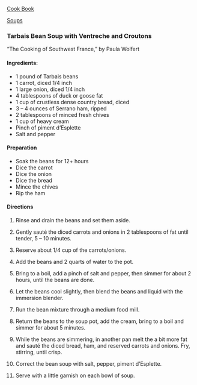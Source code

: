 [Cook Book](https://github.com/vmsmith/CookBook/blob/master/README.md)

[Soups](https://github.com/vmsmith/CookBook/blob/master/soups.md)

### Tarbais Bean Soup with Ventreche and Croutons   
“The Cooking of Southwest France,” by Paula Wolfert

#### Ingredients:

* 1 pound of Tarbais beans  
* 1 carrot, diced 1/4 inch  
* 1 large onion, diced 1/4 inch  
* 4 tablespoons of duck or goose fat  
* 1 cup of crustless dense country bread, diced  
* 3 – 4 ounces of Serrano ham, ripped  
* 2 tablespoons of minced fresh chives  
* 1 cup of heavy cream  
* Pinch of piment d’Esplette  
* Salt and pepper  

#### Preparation  

* Soak the beans for 12+ hours  
* Dice the carrot  
* Dice the onion  
* Dice the bread  
* Mince the chives  
* Rip the ham  

#### Directions  

1. Rinse and drain the beans and set them aside.

2. Gently sauté the diced carrots and onions in 2 tablespoons of fat until tender, 5 – 10 minutes.

3. Reserve about 1/4 cup of the carrots/onions.

4. Add the beans and 2 quarts of water to the pot.

5. Bring to a boil, add a pinch of salt and pepper, then simmer for about 2 hours, until the beans are done.

6. Let the beans cool slightly, then blend the beans and liquid with the immersion blender.

7. Run the bean mixture through a medium food mill.

8. Return the beans to the soup pot, add the cream, bring to a boil and simmer for about 5 minutes. 

9. While the beans are simmering,  in another pan melt the a bit more fat and sauté the diced bread, ham, and reserved carrots and onions. Fry, stirring, until crisp.

10. Correct the bean soup with salt, pepper, piment d’Esplette.

11. Serve with a little garnish on each bowl of soup. 


